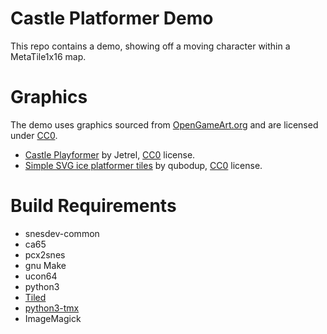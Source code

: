Castle Platformer Demo
======================

This repo contains a demo, showing off a moving character
within a MetaTile1x16 map.


Graphics
========
The demo uses graphics sourced from [OpenGameArt.org](http://opengameart.org/)
and are licensed under [CC0](http://creativecommons.org/publicdomain/zero/1.0/).

 * [Castle Playformer](http://opengameart.org/content/castle-platformer) by Jetrel, [CC0](http://creativecommons.org/publicdomain/zero/1.0/) license.
 * [Simple SVG ice platformer tiles](http://opengameart.org/content/simple-svg-ice-platformer-tiles-16x16-16x96-96x16) by qubodup, [CC0](http://creativecommons.org/publicdomain/zero/1.0/) license.


Build Requirements
===================
 * snesdev-common
 * ca65
 * pcx2snes
 * gnu Make
 * ucon64
 * python3
 * [Tiled](http://www.mapeditor.org/)
 * [python3-tmx](http://python-tmx.nongnu.org/)
 * ImageMagick

